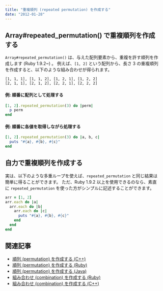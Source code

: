```yaml
---
title: "重複順列 (repeated permutation) を作成する"
date: "2012-01-28"
---
```


Array#repeated_permutation() で重複順列を作成する
----

`Array#repeated_permutation()` は、与えた配列要素から、重複を許す順列を作成します (Ruby 1.9.2~) 。
例えば、`[1, 2]` という配列から、長さ 3 の重複順列を作成すると、以下のような組み合わせが得られます。

~~~
[1, 1, 1], [1, 1, 2], [1, 2, 1], [1, 2, 2]
[2, 1, 1], [2, 1, 2], [2, 2, 1], [2, 2, 2]
~~~

#### 例: 順番に配列として処理する

~~~ ruby
[1, 2].repeated_permutation(3) do |perm|
  p perm
end
~~~

#### 例: 順番に各値を取得しながら処理する

~~~ ruby
[1, 2].repeated_permutation(3) do |a, b, c|
  puts "#{a}, #{b}, #{c}"
end
~~~


自力で重複順列を作成する
----

実は、以下のような多重ループを使えば、`repeated_permutation` と同じ結果は簡単に得ることができます。
ただ、Ruby 1.9.2 以上を使用できるのなら、素直に `repeated_permutation` を使った方がシンプルに記述することができます。

~~~ ruby
arr = [1, 2]
arr.each do |a|
  arr.each do |b|
    arr.each do |c|
      puts "#{a}, #{b}, #{c}"
    end
  end
end
~~~


関連記事
----

* [順列 (permutation) を作成する (C++)](/cpp/number/permutation.html)
* [順列 (permutation) を作成する (Ruby)](permutation.html)
* [順列 (permutation) を作成する (Java)](/java/numstr/permutation.html)
* [組み合わせ (combination) を作成する (Ruby)](combination.html)
* [組み合わせ (combination) を作成する (C++)](/cpp/number/combination.html)

